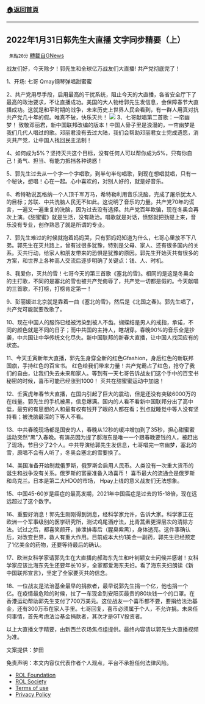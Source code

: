###  [:house:返回首頁](https://github.com/ourhimalayas/txt)
---


## 2022年1月31日郭先生大直播 文字同步精要（上）
` 焦點20分` [轉載自GNews](https://gnews.org/zh-hans/1937381/)

战友们好，今天除夕！郭先生和全球亿万战友们大直播! 共产党彻底完了！

1、开场: 七哥 Qmay钢琴弹唱甜蜜蜜

2、共产党用尽手段，启用最高的干扰系统，阻止今天的大直播，各省安全厅下了最高的政治要求，不让直播成功。美国的大人物给郭先生发信息，会保障春节大直播成功。这就是和平时期的战争，未来历史上世界人民会看到，有一群人用真对抗共产党几十年的假。唯真不破，快乐灭共！
![](https://assets.gnews.org/wp-content/uploads/2022/01/94b856db-288b-4d74-9b1a-73d47650b8bb.jpg)
3、七哥献唱第二首歌：一帘幽梦！ 致敬邓丽君，新中国联邦改编的版本！中国人骨子里是浪漫的，一帘幽梦是我们几代人唱过的歌。邓丽君没有去过大陆，我们会帮助邓丽君女士完成遗愿，消灭共产党，让中国人找回民主法制！

4、如何成为5%？坚持灭共这个目标，没有任何人可以帮你成为5%，只有你自己！勇气、担当、有能力抵挡各种诱惑！

5、郭先生过去从一个字一个字唱歌，到半句半句唱歌，到现在想唱就唱，只有一个秘诀，想唱！心在一起。心中喜欢的，对别人好的，就是好音乐。

6、希特勒说瓦格纳一个人顶千军万马，希特勒利用音乐洗脑，完成了屠杀犹太人的目标；苏联、中共洗脑人民无不如此。这说明了音乐的力量。共产党70年的谎言，一遍又一遍重复的洗脑，因为过去没有选择。共产党百年欺骗，现在冬奥会再次上演。《甜蜜蜜》就是生活，没有政治。唱歌就是对话，愤怒就把劲提上来，音乐没有专业，创作熟悉了就是所谓的专业。

7、郭先生难过的时候就抱着妈妈哭，只有郭妈妈知道为什么，七哥心里放不下八弟。郭先生在灭共路上，曾有过很多犹豫，特别是父母、家人、还有很多国内的关系。灭共行动，给家人和朋友带来的恐惧是犹豫的原因。郭先生开始灭共有很多的方案，和世界上各种高人交流后逐步明确了关键点：钱、人、时机。

8、我爱你，灭共的雪！七哥今天的第三首歌《塞北的雪》。相同的是这是冬奥会的主打歌，不同的是塞北的雪也被共产党侮辱了，共产党一切都是假的。今天献唱的三首歌，不打榜，打榜肯定第一！

9、彭丽媛进北京就是靠着一曲《塞北的雪》，然后是《北国之春》。郭先生唱了，共产党可能就要改歌了。

10、现在中国人的服饰已经被污染到被人不齿。蝴蝶结是男人的戒指，承诺，不同的颜色就是不同的日子；而中共国的主持人，瞎胡穿。春晚90%的音乐全是抄袭，中共国让中华传统文化尽失。新中国联邦的新春大直播，让中国人找回应有的状态。

11、今天壬寅新年大直播，郭先生身穿全新的红色Gfashion，身后红色的新联邦国旗，手持红色的百宝书。 红色给我们带来力量！共产党霸占了红色，抢夺了我们的自由，让我们失去未来和家人。等到有一天七哥告诉战友们这个手中的百宝书秘密的时候，喜币可能已经涨到1000！ 灭共在甜蜜蜜运动中加速！

12、壬寅虎年春节大直播，在国内引起了巨大的震动，但是还没有突破6000万的在线量。郭先生的手机被黑，信息爆满。国内的人看不看新中国联邦分出了高中低，最穷的有思想的人和最有权有钱开了眼的人都在看；到点就睡觉中等人没有坚持看；被洗脑最深的下等人不看。

13、中共春晚现场都是国安的人，春晚从12秒的缓冲增加到了35秒，担心甜蜜蜜运动突然“黑”入春晚。有演员因为提了郝海东是唯一一个跟春晚要钱的人，被赶出了现场，节目少了2个人。中共导演给郭先生发信息，七哥唱完一帘幽梦，塞北的雪，原唱不会有人听了，冬奥会塞北的雪要换了。

14、美国准备开始制裁俄罗斯，俄罗斯会启用人民币。人类没有一次重大货币的诞生和战争没有关系。俄罗斯的富豪准备入场喜币！ 喜币最大的流通会是俄罗斯和乌克兰。日本是第二大HDO的市场， Hpay上线的意义战友们无法想象。

15、中国45-60岁是癌症的最高发期，2021年中国癌症是过去的15-18倍，现在远远超过了这个数字。

16、重要好消息！郭先生刚刚得到消息，经科学家允许，告诉大家。科学家正在欧洲一个军事级别的医学研究所，测试鸡尾酒疗法，比青蒿素更深层次的清除方法。试过之后，都喜笑颜开，排泄排毒后（腥臭紫黑），身体透亮。这件事确认后，对改变世界，救人有重大作用。目前成本大约1美金一副药，郭先生已经预定了1亿美金的药物，还要等待最后的确认。

17、欧洲女科学家请郭先生在大直播向郝海东先生和叶钊颖女士问候并感谢！女科学家应该比海东先生还要年长10岁，全家都爱海东夫妇。看了海东夫妇朗读《新中国联邦宣言》，坚定了全家要灭共的信念。

18、一位战友是法治基金最早的捐款者，最早说郭先生捐一个亿，他也捐一个亿。在疫情最危险的时候，拉了一车现金到安阳买最贵的80块钱一个的口罩。在香港运动帮助郭先生支付了700万美元。这位战友一个喜币都不要，要捐给法治基金，还有300万币在家人手里。七哥回复，喜币必须属于个人，不允许捐。未来任何事情，首先考虑法治基金捐款者，其次才是GTV投资者。

以上大直播文字精要，由新西兰农场焦点组提供。最终内容请以郭先生大直播视频为准。

文案提供：梦田

 

免责声明：本文内容仅代表作者个人观点，平台不承担任何法律风险。

- [ROL Foundation](https://rolfoundation.org/)
- [ROL Society](https://rolsociety.org/)
- [Terms of use](https://gnews.org/terms-of-use-3/)
- [Privacy Policy](https://gnews.org/privacy-policy/)
